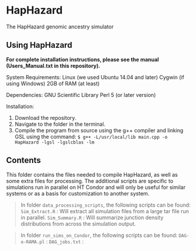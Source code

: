 # HapHazard

The HapHazard genomic ancestry simulator 

## Using HapHazard 

**For complete installation instructions, please see the manual (Users_Manual.txt in this repository).**

System Requirements: 
Linux (we used Ubuntu 14.04 and later) 
Cygwin (if using Windows)
2GB of RAM (at least)

Dependencies: 
GNU Scientific Library
Perl 5 (or later version) 

Installation: 
1. Download the repository. 
2. Navigate to the folder in the terminal. 
3. Compile the program from source using the g++ compiler and linking GSL using the command: 
  `$ g++ -L/usr/local/lib main.cpp -o HapHazard -lgsl -lgslcblas -lm` 
 

## Contents 

This folder contains the files needed to compile HapHazard, as well as some extra files for processing. The additional scripts are specific to simulations run in parallel on HT Condor and will only be useful for similar systems or as a basis for customization to another system. 

> In folder `data_processing_scripts`, the following scripts can be found: 
> `Sim_Extract.R` : Will extract all simulation files from a large tar file run in parallel. 
> `Sim_Summary.R` : Will summarize junction density distributions from across the simulation output. 

> In folder `run_sims_on_Condor`, the following scripts can be found: 
> `DAG-o-RAMA.pl` : 
> `DAG_jobs.txt` : 
